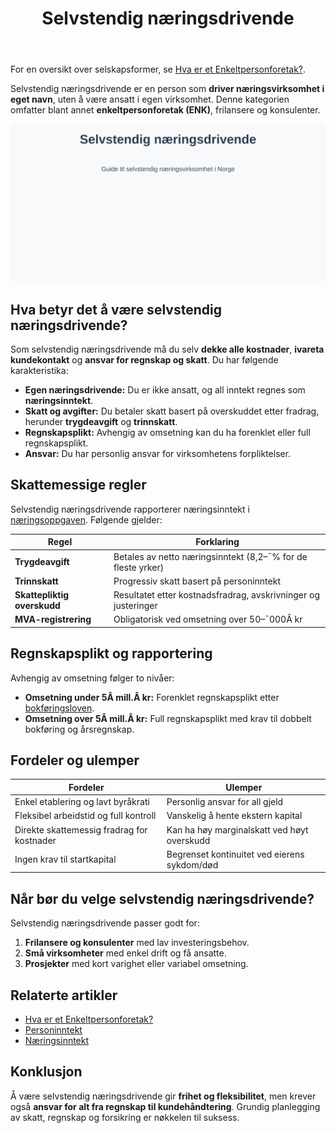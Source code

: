 ﻿---
title: "Selvstendig næringsdrivende"
seoTitle: "Selvstendig næringsdrivende"
description: 'For en oversikt over selskapsformer, se [Hva er et Enkeltpersonforetak?](/blogs/regnskap/hva-er-enkeltpersonforetak "Hva er et Enkeltpersonforetak? Komplett Gui...'
---

For en oversikt over selskapsformer, se [Hva er et Enkeltpersonforetak?](/blogs/regnskap/hva-er-enkeltpersonforetak "Hva er et Enkeltpersonforetak? Komplett Guide til Selskapsformen").

Selvstendig næringsdrivende er en person som **driver næringsvirksomhet i eget navn**, uten å være ansatt i egen virksomhet. Denne kategorien omfatter blant annet **enkeltpersonforetak (ENK)**, frilansere og konsulenter.

![Illustrasjon som viser teksten Selvstendig næringsdrivende](selvstendig-naeringsdrivende-image.svg)

## Hva betyr det å være selvstendig næringsdrivende?

Som selvstendig næringsdrivende må du selv **dekke alle kostnader**, **ivareta kundekontakt** og **ansvar for regnskap og skatt**. Du har følgende karakteristika:

* **Egen næringsdrivende:** Du er ikke ansatt, og all inntekt regnes som **næringsinntekt**.
* **Skatt og avgifter:** Du betaler skatt basert på overskuddet etter fradrag, herunder **trygdeavgift** og **trinnskatt**.
* **Regnskapsplikt:** Avhengig av omsetning kan du ha forenklet eller full regnskapsplikt.
* **Ansvar:** Du har personlig ansvar for virksomhetens forpliktelser.

## Skattemessige regler

Selvstendig næringsdrivende rapporterer næringsinntekt i [næringsoppgaven](/blogs/regnskap/hva-er-naeringsoppgave "Hva er Næringsoppgave? Komplett Guide til Næringsoppgaven i Norge"). Følgende gjelder:

| Regel                          | Forklaring                                                             |
|--------------------------------|-------------------------------------------------------------------------|
| **Trygdeavgift**               | Betales av netto næringsinntekt (8,2–¯% for de fleste yrker)             |
| **Trinnskatt**                 | Progressiv skatt basert på personinntekt                              |
| **Skattepliktig overskudd**    | Resultatet etter kostnadsfradrag, avskrivninger og justeringer         |
| **MVA-registrering**           | Obligatorisk ved omsetning over 50–¯000Â kr                             |

## Regnskapsplikt og rapportering

Avhengig av omsetning følger to nivåer:

* **Omsetning under 5Â mill.Â kr:** Forenklet regnskapsplikt etter [bokføringsloven](/blogs/regnskap/hva-er-bokforingsloven "Hva er Bokføringsloven? Komplett Guide til Norsk Bokføringslovgivning").
* **Omsetning over 5Â mill.Â kr:** Full regnskapsplikt med krav til dobbelt bokføring og årsregnskap.

## Fordeler og ulemper

| Fordeler                                      | Ulemper                                      |
|-----------------------------------------------|----------------------------------------------|
| Enkel etablering og lavt byråkrati            | Personlig ansvar for all gjeld               |
| Fleksibel arbeidstid og full kontroll         | Vanskelig å hente ekstern kapital            |
| Direkte skattemessig fradrag for kostnader    | Kan ha høy marginalskatt ved høyt overskudd  |
| Ingen krav til startkapital                   | Begrenset kontinuitet ved eierens sykdom/død |

## Når bør du velge selvstendig næringsdrivende?

Selvstendig næringsdrivende passer godt for:

1. **Frilansere og konsulenter** med lav investeringsbehov.
2. **Små virksomheter** med enkel drift og få ansatte.
3. **Prosjekter** med kort varighet eller variabel omsetning.

## Relaterte artikler

* [Hva er et Enkeltpersonforetak?](/blogs/regnskap/hva-er-enkeltpersonforetak "Hva er et Enkeltpersonforetak? Komplett Guide til Selskapsformen")
* [Personinntekt](/blogs/regnskap/personinntekt "Personinntekt “ Komplett guide til personinntekt i norsk regnskap")
* [Næringsinntekt](/blogs/regnskap/naeringsinntekt "Næringsinntekt “ Komplett guide til næringsinntekt i norsk regnskap")

## Konklusjon

Å være selvstendig næringsdrivende gir **frihet og fleksibilitet**, men krever også **ansvar for alt fra regnskap til kundehåndtering**. Grundig planlegging av skatt, regnskap og forsikring er nøkkelen til suksess.









